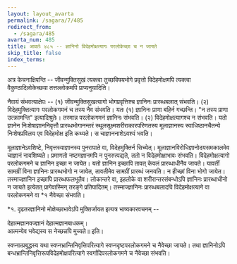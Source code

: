 ```yaml
---
layout: layout_avarta
permalink: /sagara/7/485
redirect_from:
  - /sagara/485
avarta_num: 485
title: आवर्तः ४८५ -- ज्ञानिनो विदेहमोक्षत्यागः परलोकेच्छा च न जायते
skip_title: false
index_terms: 
---
```


अत्र केचनाक्षिपन्ति -- 
जीवन्मुक्तिसुखं त्यक्त्वा तुच्छविषयभोगे
प्रवृत्तो विदेहमोक्षमपि त्यक्त्वा वैकुण्ठादिलोकेच्छया तत्तल्लोकमपि प्राप्यनुयादिति।


नैवायं संभवत्याक्षेपः -- (१) जीवन्मुक्तिसुखत्यागो भोगप्रवृत्तिश्च
ज्ञानिनः प्रारब्धबलात् संभवति। (२) विदेहमुक्तित्यागः परलोकगमनं
च तस्य नैव संभवति। यतः (१) ज्ञानिनः प्राणा बहिर्न गच्छन्ति। "न
तस्य प्राणा उत्क्रामन्ति" इत्यादिश्रुतेः। तस्मान्न परलोकगमनं ज्ञानिनः
संभवति। (२) विदेहमोक्षत्यागश्च न संभवति। यतो ज्ञानेन निःशेषाज्ञाननिवृत्तौ प्रारब्धभोगानन्तरं स्थूलसूक्ष्मशरीराकारपरिणतस्य मूलाज्ञानस्य
स्वाधिष्ठानचैतन्ये निःशेषप्रविलय एव विदेहमोक्ष इति कथ्यते। स चाज्ञाननाशेऽवश्यं भवति।

मूलाज्ञानेऽवशिष्टे, निवृत्तस्याज्ञानस्य पुनरापाते वा, विदेहमुक्तिर्न
सिच्येत्। मूलाज्ञानविरोधिज्ञानोदयसमकालमेव चाज्ञानं नावशिष्यते।
प्रमाणतो नष्टमज्ञानमपि न पुनरुत्पद्यते, ततो न विदेहमोक्षाभावः संभवति।
विदेहमोक्षत्यागो परलोकगमने च ज्ञानिन इच्छा न जायेत। यतो
ज्ञानिन इच्छापि तावत् केवलं प्रारब्धाधीनैव जायते। यावतीं सामग्रीं
विना ज्ञानिनः प्रारब्धभोगो न जायेत, तावतीमेव सामग्रीं प्रारब्धं जनयति।
न हीच्छां विना भोगो जायेत। तस्माज्ज्ञानिन इच्छापि प्रारब्धफलभूतैव।
लोकान्तरे वा, इहलोके वा शरीरान्तरसंबन्धोऽपि ज्ञानिनः प्रारब्धाधीनो
न जायते इत्येतत् प्रागेवास्मिन् तरङ्गे प्रतिपादितम्। तस्माज्ज्ञानिनः
प्रारब्धबलादपि विदेहमोक्षत्यागे वा परलोकगमने वा *१ नैवेच्छा संभवति।

<div class="footnote" markdown="1">
*१. दृढतरज्ञानिनो मोक्षेच्छाभावेऽपि मुक्तिर्जायत इत्यत्र भाष्यकारवचनम् --

देहात्मज्ञानवज्ज्ञानं देहात्मज्ञानबाधकम्।  
आत्मन्येव भवेद्यस्य स नेच्छन्नपि मुच्यते॥ इति।

स्वप्नात्प्रबुद्धस्य यथा स्वप्नभ्रान्तिनिवृत्तिपरित्यागे स्वप्नदृष्टपरलोकगमने च नैवेच्छा
जायते। तथा ज्ञानिनोऽपि बन्धभ्रान्तिनिवृत्तिरूपविदेहमोक्षपरित्यागे स्वर्गादिपरलोकगमने
च नैवेच्छा संभवति।
</div>